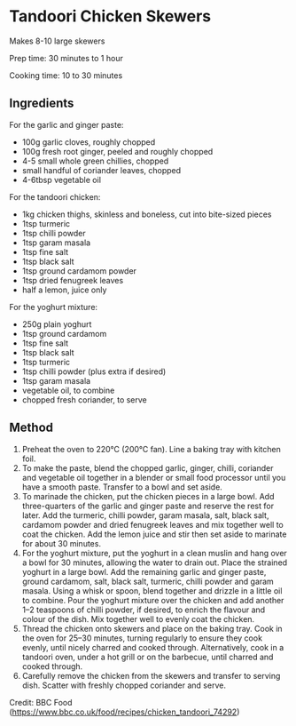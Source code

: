 # Tandoori Chicken Skewers
Makes 8-10 large skewers

Prep time: 30 minutes to 1 hour

Cooking time: 10 to 30 minutes

## Ingredients
  For the garlic and ginger paste:
  + 100g garlic cloves, roughly chopped
  + 100g fresh root ginger, peeled and roughly chopped
  + 4-5 small whole green chillies, chopped
  + small handful of coriander leaves, chopped
  + 4-6tbsp vegetable oil

  For the tandoori chicken:
  + 1kg chicken thighs, skinless and boneless, cut into bite-sized pieces
  + 1tsp turmeric
  + 1tsp chilli powder
  + 1tsp garam masala
  + 1tsp fine salt
  + 1tsp black salt
  + 1tsp ground cardamom powder
  + 1tsp dried fenugreek leaves
  + half a lemon, juice only

  For the yoghurt mixture:
  + 250g plain yoghurt
  + 1tsp ground cardamom
  + 1tsp fine salt
  + 1tsp black salt
  + 1tsp turmeric
  + 1tsp chilli powder (plus extra if desired)
  + 1tsp garam masala
  + vegetable oil, to combine
  + chopped fresh coriander, to serve

## Method
 1. Preheat the oven to 220°C (200°C fan). Line a baking tray with kitchen foil.
 2. To make the paste, blend the chopped garlic, ginger, chilli, coriander and vegetable oil together in a blender or small food processor until you have a smooth paste. Transfer to a bowl and set aside.
 3. To marinade the chicken, put the chicken pieces in a large bowl. Add three-quarters of the garlic and ginger paste and reserve the rest for later. Add the turmeric, chilli powder, garam masala, salt, black salt, cardamom powder and dried fenugreek leaves and mix together well to coat the chicken. Add the lemon juice and stir then set aside to marinate for about 30 minutes.
 4. For the yoghurt mixture, put the yoghurt in a clean muslin and hang over a bowl for 30 minutes, allowing the water to drain out. Place the strained yoghurt in a large bowl. Add the remaining garlic and ginger paste, ground cardamom, salt, black salt, turmeric, chilli powder and garam masala. Using a whisk or spoon, blend together and drizzle in a little oil to combine. Pour the yoghurt mixture over the chicken and add another 1–2 teaspoons of chilli powder, if desired, to enrich the flavour and colour of the dish. Mix together well to evenly coat the chicken.
 5. Thread the chicken onto skewers and place on the baking tray. Cook in the oven for 25–30 minutes, turning regularly to ensure they cook evenly, until nicely charred and cooked through. Alternatively, cook in a tandoori oven, under a hot grill or on the barbecue, until charred and cooked through.
 6. Carefully remove the chicken from the skewers and transfer to serving dish. Scatter with freshly chopped coriander and serve.


Credit: BBC Food (https://www.bbc.co.uk/food/recipes/chicken_tandoori_74292)
